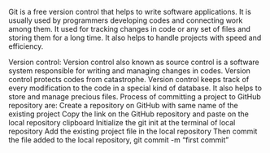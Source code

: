 Git is a free version control that helps to write software applications. It is usually used by programmers developing codes and connecting work among them. It used for tracking changes in code or any set of files and storing them for a long time. It also helps to handle projects with speed and efficiency.

Version control:
Version control also known as source control is a software system responsible for writing and managing changes in codes. Version control protects codes from catastrophe. Version control keeps track of every modification to the code in a special kind of database. It also helps to store and manage precious files.
Process of committing a project to GitHub repository are:
Create a repository on GitHub with same name of the existing project
Copy the link on the GitHub repository and paste on the local repository clipboard
Initialize the git init at the terminal of local repository
Add the existing project file in the local repository 
Then commit the file added to the local repository, git commit -m “first commit”

